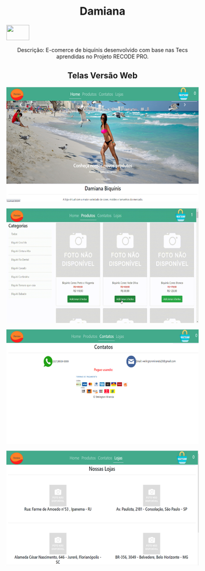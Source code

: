 <h1 align="center"> Damiana</h1>
<img width="60" height="40" src="Damiana_REACT/src/views/estilos/img/Logo.png">
<p align="center">Descrição: E-comerce de biquínis desenvolvido com base nas Tecs aprendidas no Projeto RECODE PRO.</p>

<h2 align="center">Telas Versão Web</h2> 

<div>
    <p align="center">
      <img width="550" height="300" src="Damiana_REACT/src/assets/to_readme/tela_home.png">
    </p>
    <p align="center">
        <img width="550" height="300" src="Damiana_REACT/src/assets/to_readme/tela_produtos.gif">
    </p>
</div>
<div>
    <p align="center">
      <img width="550" height="300" src="Damiana_REACT/src/assets/to_readme/tela_contato.png">
    </p>
    <p align="center">
      <img width="550" height="300" src="Damiana_REACT/src/assets/to_readme/tela_lojas.png">
    </p>
 </div>

